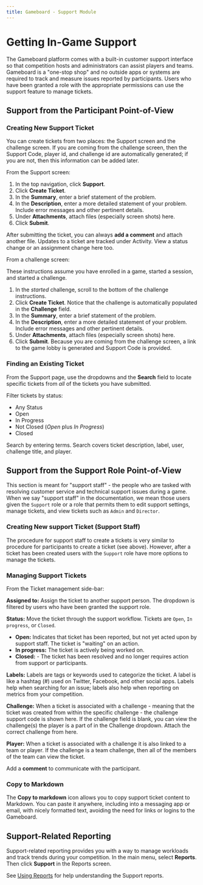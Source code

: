 ```yaml
---
title: Gameboard - Support Module
---
```


# Getting In-Game Support

The Gameboard platform comes with a built-in customer support interface so that competition hosts and administrators can assist players and teams. Gameboard is a "one-stop shop" and no outside apps or systems are required to track and measure issues reported by participants. Users who have been granted a role with the appropriate permissions can use the support feature to manage tickets.

## Support from the Participant Point-of-View

### Creating New Support Ticket

You can create tickets from two places: the Support screen and the challenge screen. If you are coming from the challenge screen, then the Support Code, player id, and challenge id are automatically generated; if you are not, then this information can be added later.

From the Support screen:

1. In the top navigation, click **Support**.
2. Click **Create Ticket**.
3. In the **Summary**, enter a brief statement of the problem.
4. In the **Description**, enter a more detailed statement of your problem. Include error messages and other pertinent details.
5. Under **Attachments**, attach files (especially screen shots) here.
6. Click **Submit**.

After submitting the ticket, you can always **add a comment** and attach another file. Updates to a ticket are tracked under Activity. View a status change or an assignment change here too.

From a challenge screen:

These instructions assume you have enrolled in a game, started a session, and started a challenge.

1. In the *started* challenge, scroll to the bottom of the challenge instructions.
2. Click **Create Ticket**. Notice that the challenge is automatically populated in the **Challenge** field.
3. In the **Summary**, enter a brief statement of the problem.
4. In the **Description**, enter a more detailed statement of your problem. Include error messages and other pertinent details.
5. Under **Attachments**, attach files (especially screen shots) here.
6. Click **Submit**. Because you are coming from the challenge screen, a link to the game lobby is generated and Support Code is provided.

### Finding an Existing Ticket

From the Support page, use the dropdowns and the **Search** field to locate specific tickets from *all* of the tickets you have submitted.

Filter tickets by status:

- Any Status
- Open
- In Progress
- Not Closed (*Open* plus *In Progress*)
- Closed

Search by entering terms. Search covers ticket description, label, user, challenge title, and player.

## Support from the Support Role Point-of-View

This section is meant for "support staff" - the people who are tasked with resolving customer service and technical support issues during a game. When we say "support staff" in the documentation, we mean those users given the `Support` role or a role that permits them to edit support settings, manage tickets, and view tickets such as `Admin` and `Director`.

### Creating New support Ticket (Support Staff)

The procedure for support staff to create a tickets is very similar to procedure for participants to create a ticket (see above). However, after a ticket has been created users with the `Support` role have more options to manage the tickets.

### Managing Support Tickets

From the Ticket management side-bar:

**Assigned to:** Assign the ticket to another support person. The dropdown is filtered by users who have been granted the support role.

**Status:** Move the ticket through the support workflow. Tickets are `Open`, `In progress`, or `Closed`.

- **Open:** Indicates that ticket has been reported, but not yet acted upon by support staff. The ticket is "waiting" on an action.
- **In progress:** The ticket is actively being worked on.
- **Closed:** - The ticket has been resolved and no longer requires action from support or participants.

**Labels:** Labels are tags or keywords used to categorize the ticket. A label is like a hashtag (#) used on Twitter, Facebook, and other social apps. Labels help when searching for an issue; labels also help when reporting on metrics from your competition.

**Challenge:** When a ticket is associated with a challenge - meaning that the ticket was created from within the specific challenge - the challenge support code is shown here. If the challenge field is blank, you can view the challenge(s) the player is a part of in the Challenge dropdown. Attach the correct challenge from here.

**Player:** When a ticket is associated with a challenge it is also linked to a team or player. If the challenge is a team challenge, then all of the members of the team can view the ticket.

Add a **comment** to communicate with the participant.

### Copy to Markdown

The **Copy to markdown** icon allows you to copy support ticket content to Markdown. You can paste it anywhere, including into a messaging app or email, with nicely formatted text, avoiding the need for links or logins to the Gameboard.

## Support-Related Reporting

Support-related reporting provides you with a way to manage workloads and track trends during your competition. In the main menu, select **Reports**. Then click **Support** in the Reports screen.

See [Using Reports](reports.md) for help understanding the Support reports.
